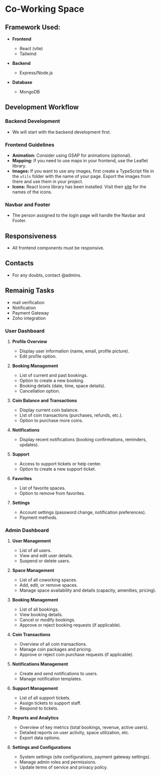 # Co-Working Space

## Framework Used:
 - **Frontend**
   - React (vite)
   - Tailwind
     
 - **Backend**
   - Express/Node.js
    
 - **Database**
   - MongoDB
   
## Development Workflow

### Backend Development
- We will start with the backend development first.

### Frontend Guidelines
- **Animation:** Consider using GSAP for animations (optional).
- **Mapping:** If you need to use maps in your frontend, use the Leaflet library.
- **Images:** If you want to use any images, first create a TypeScript file in the `utils` folder with the name of your page. Export the images from there and use them in your project.
- **Icons:** React Icons library has been installed. Visit their [site](https://react-icons.github.io/react-icons/) for the names of the icons.

### Navbar and Footer
- The person assigned to the login page will handle the Navbar and Footer.

## Responsiveness
- All frontend components must be responsive.

## Contacts
- For any doubts, contact @admins.

## Remainig Tasks
- mail verification
- Notification
- Payment Gateway
- Zoho integration

### User Dashboard

1. **Profile Overview**
   - Display user information (name, email, profile picture).
   - Edit profile option.

2. **Booking Management**
   - List of current and past bookings.
   - Option to create a new booking.
   - Booking details (date, time, space details).
   - Cancellation option.

3. **Coin Balance and Transactions**
   - Display current coin balance.
   - List of coin transactions (purchases, refunds, etc.).
   - Option to purchase more coins.

4. **Notifications**
   - Display recent notifications (booking confirmations, reminders, updates).

5. **Support**
   - Access to support tickets or help center.
   - Option to create a new support ticket.

6. **Favorites**
   - List of favorite spaces.
   - Option to remove from favorites.

7. **Settings**
   - Account settings (password change, notification preferences).
   - Payment methods.

### Admin Dashboard

1. **User Management**
   - List of all users.
   - View and edit user details.
   - Suspend or delete users.

2. **Space Management**
   - List of all coworking spaces.
   - Add, edit, or remove spaces.
   - Manage space availability and details (capacity, amenities, pricing).

3. **Booking Management**
   - List of all bookings.
   - View booking details.
   - Cancel or modify bookings.
   - Approve or reject booking requests (if applicable).

4. **Coin Transactions**
   - Overview of all coin transactions.
   - Manage coin packages and pricing.
   - Approve or reject coin purchase requests (if applicable).

5. **Notifications Management**
   - Create and send notifications to users.
   - Manage notification templates.

6. **Support Management**
   - List of all support tickets.
   - Assign tickets to support staff.
   - Respond to tickets.

7. **Reports and Analytics**
   - Overview of key metrics (total bookings, revenue, active users).
   - Detailed reports on user activity, space utilization, etc.
   - Export data options.

8. **Settings and Configurations**
   - System settings (site configurations, payment gateway settings).
   - Manage admin roles and permissions.
   - Update terms of service and privacy policy.